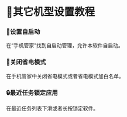 # 📱其它机型设置教程
### 📳设置自启动
在“手机管家”找到自启动管理，允许本软件自启动。
### 🔌关闭省电模式
在手机管家中关闭省电模式或者省电模式加白名单。
### 🔒最近任务锁定应用
在最近任务列表下滑或者长按锁定软件。